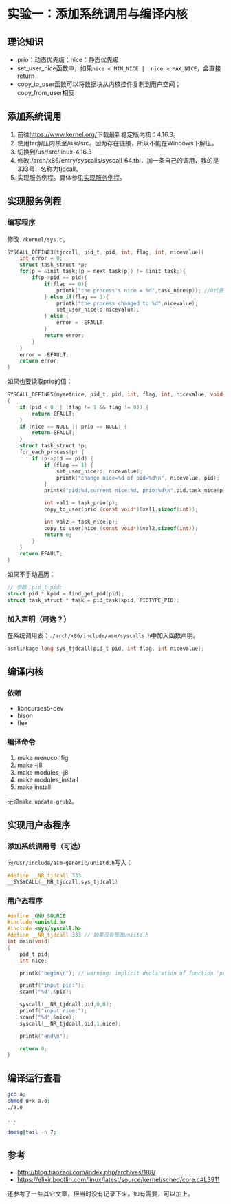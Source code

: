 # 实验一：添加系统调用与编译内核

## 理论知识

* prio：动态优先级；nice：静态优先级
* set_user_nice函数中，如果`nice < MIN_NICE || nice > MAX_NICE`，会直接return
* copy_to_user函数可以将数据块从内核控件复制到用户空间；copy_from_user相反

## 添加系统调用

1. 前往<https://www.kernel.org/>下载最新稳定版内核：4.16.3。
2. 使用tar解压内核至/usr/src。因为存在链接，所以不能在Windows下解压。
3. 切换到/usr/src/linux-4.16.3
4. 修改./arch/x86/entry/syscalls/syscall_64.tbl，加一条自己的调用，我的是333号，名称为tjdcall。
5. 实现服务例程。具体参见[实现服务例程](#实现服务例程)。

## 实现服务例程

### 编写程序

修改`./kernel/sys.c`。

```c
SYSCALL_DEFINE3(tjdcall, pid_t, pid, int, flag, int, nicevalue){
    int error = 0;
    struct task_struct *p;
    for(p = &init_task;(p = next_task(p)) != &init_task;){
        if(p->pid == pid){
            if(flag == 0){
                printk("the process's nice = %d",task_nice(p)); //0代表读取
            } else if(flag == 1){
                printk("the process changed to %d",nicevalue);
                set_user_nice(p,nicevalue);
            } else {
                error = -EFAULT;
            }
            return error;
        }
    }
    error = -EFAULT;
    return error;
}
```

如果也要读取prio的值：

```c
SYSCALL_DEFINE5(mysetnice, pid_t, pid, int, flag, int, nicevalue, void __user *, prio, void __user *, nice)
{
    if (pid < 0 || (flag != 1 && flag != 0)) {
        return EFAULT;
    }
    if (nice == NULL || prio == NULL) {
        return EFAULT;
    }
    struct task_struct *p;
    for_each_process(p) {
        if (p->pid == pid) {
            if (flag == 1) {
                set_user_nice(p, nicevalue);
                printk("change nice=%d of pid=%d\n", nicevalue, pid);
            }
            printk("pid:%d,current nice:%d, prio:%d\n",pid,task_nice(p),task_prio(p));

            int val1 = task_prio(p);
            copy_to_user(prio,(const void*)&val1,sizeof(int));

            int val2 = task_nice(p);
            copy_to_user(nice,(const void*)&val2,sizeof(int));
            return 0;
        }
    }
    return EFAULT;
}
```

如果不手动遍历：

```c
// 参数：pid_t pid;
struct pid * kpid = find_get_pid(pid);
struct task_struct * task = pid_task(kpid, PIDTYPE_PID);
```

### 加入声明（可选？）

在系统调用表：`./arch/x86/include/asm/syscalls.h`中加入函数声明。

```c
asmlinkage long sys_tjdcall(pid_t pid, int flag, int nicevalue);
```

## 编译内核

### 依赖

* libncurses5-dev
* bison
* flex

### 编译命令

1. make menuconfig
2. make -j8
3. make modules -j8
4. make modules_install
5. make install

无须`make update-grub2`。

## 实现用户态程序

### 添加系统调用号（可选）

向`/usr/include/asm-generic/unistd.h`写入：

```c
#define __NR_tjdcall 333
__SYSYCALL(__NR_tjdcall,sys_tjdcall)
```

### 用户态程序

```c
#define _GNU_SOURCE
#include <unistd.h>
#include <sys/syscall.h>
#define __NR_tjdcall 333 // 如果没有修改unistd.h
int main(void)
{
    pid_t pid;
    int nice;

    printk("begin\n"); // warning: implicit declaration of function 'printk'

    printf("input pid:");
    scanf("%d",&pid);

    syscall(__NR_tjdcall,pid,0,0);
    printf("input nice:");
    scanf("%d",&nice);
    syscall(__NR_tjdcall,pid,1,nice);

    printk("end\n");

    return 0;
}
```

## 编译运行查看

```bash
gcc a;
chmod u+x a.o;
./a.o

...

dmesg|tail -n 7;
```

## 参考

* <http://blog.tiaozaoj.com/index.php/archives/188/>
* <https://elixir.bootlin.com/linux/latest/source/kernel/sched/core.c#L3911>

还参考了一些其它文章，但当时没有记录下来。如有需要，可以加上。
